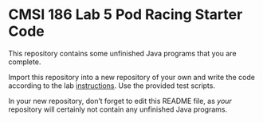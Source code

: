 # CMSI 186 Lab 5 Pod Racing Starter Code

This repository contains some unfinished Java programs that you are complete.

Import this repository into a new repository of your own and write the code according to the lab [instructions](https://cs.lmu.edu/~ray/classes/plab/lab/5/). Use the provided test scripts.

In your new repository, don’t forget to edit this README file, as _your_ repository will certainly not contain any unfinished Java programs.
